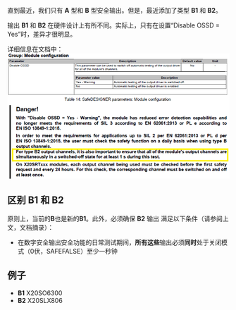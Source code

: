 直到最近，我们只有 **A** 型和 **B** 型安全输出。但是，最近添加了类型 **B1** 和 **B2**。

输出 **B1** 和 **B2** 在硬件设计上有所不同。实际上，只有在设置“Disable OSSD = Yes”时，差异才很明显。

详细信息在文档中：
![](FILES/009安全输出类型%20B、B1%20和%20B2的区别/image-20230213133916079.png)

## 区别 B1 和 B2
原则上，当前的**B**也是新的**B1**。此外，必须确保 **B2** 输出 满足以下条件（请参阅上文，文档摘录）：
-   在数字安全输出安全功能的日常测试期间，**所有这些**输出必须**同时**处于关闭模式（0伏，SAFEFALSE）至少一秒钟

## 例子
-   **B1** X20SO6300
-   **B2** X20SLX806